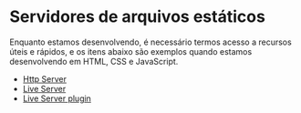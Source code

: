 # Servidores de arquivos estáticos

Enquanto estamos desenvolvendo, é necessário termos acesso a recursos
úteis e rápidos, e os itens abaixo são exemplos quando estamos desenvolvendo
em HTML, CSS e JavaScript.

- [Http Server](https://www.npmjs.com/package/http-server)
- [Live Server](https://www.npmjs.com/package/live-server)
- [Live Server plugin](https://marketplace.visualstudio.com/items?itemName=ritwickdey.LiveServer)

